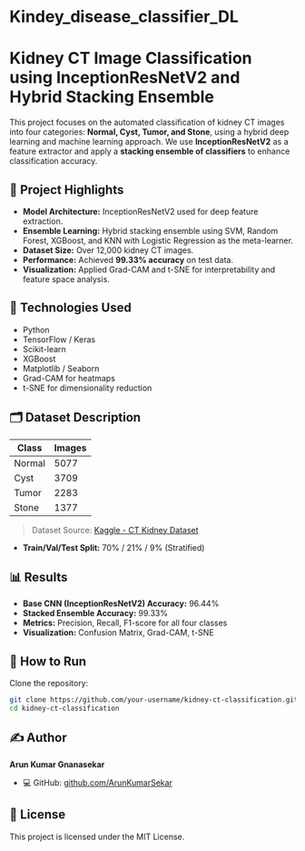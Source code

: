 # Kindey_disease_classifier_DL
# Kidney CT Image Classification using InceptionResNetV2 and Hybrid Stacking Ensemble

This project focuses on the automated classification of kidney CT images into four categories: **Normal, Cyst, Tumor, and Stone**, using a hybrid deep learning and machine learning approach. We use **InceptionResNetV2** as a feature extractor and apply a **stacking ensemble of classifiers** to enhance classification accuracy.

## 🚀 Project Highlights

- **Model Architecture:** InceptionResNetV2 used for deep feature extraction.
- **Ensemble Learning:** Hybrid stacking ensemble using SVM, Random Forest, XGBoost, and KNN with Logistic Regression as the meta-learner.
- **Dataset Size:** Over 12,000 kidney CT images.
- **Performance:** Achieved **99.33% accuracy** on test data.
- **Visualization:** Applied Grad-CAM and t-SNE for interpretability and feature space analysis.

## 🧠 Technologies Used

- Python
- TensorFlow / Keras
- Scikit-learn
- XGBoost
- Matplotlib / Seaborn
- Grad-CAM for heatmaps
- t-SNE for dimensionality reduction

## 🗂 Dataset Description

| Class  | Images |
|--------|--------|
| Normal | 5077   |
| Cyst   | 3709   |
| Tumor  | 2283   |
| Stone  | 1377   |

> Dataset Source: [Kaggle - CT Kidney Dataset](https://www.kaggle.com/datasets/nazmul0087/ct-kidney-dataset-normal-cyst-tumor-and-stone)

- **Train/Val/Test Split:** 70% / 21% / 9% (Stratified)

## 📊 Results

- **Base CNN (InceptionResNetV2) Accuracy:** 96.44%
- **Stacked Ensemble Accuracy:** 99.33%
- **Metrics:** Precision, Recall, F1-score for all four classes
- **Visualization:** Confusion Matrix, Grad-CAM, t-SNE
## 🧪 How to Run

Clone the repository:
```bash
git clone https://github.com/your-username/kidney-ct-classification.git
cd kidney-ct-classification
```


## ✍️ Author

**Arun Kumar Gnanasekar**
- 💻 GitHub: [github.com/ArunKumarSekar](https://github.com/ArunKumarSekar0712)

## 📄 License

This project is licensed under the MIT License.
